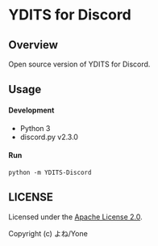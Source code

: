 
# YDITS for Discord

## Overview

Open source version of YDITS for Discord.

## Usage

#### Development

- Python 3
- discord.py v2.3.0

#### Run

```
python -m YDITS-Discord
```

## LICENSE

Licensed under the [Apache License 2.0](https://github.com/yone1130/YoneDiscordBotServerAdministrator/blob/main/LICENSE).

Copyright (c) よね/Yone
